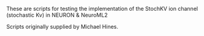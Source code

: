 These are scripts for testing the implementation of the StochKV ion channel (stochastic Kv) in NEURON & NeuroML2

Scripts originally supplied by Michael Hines.

 
